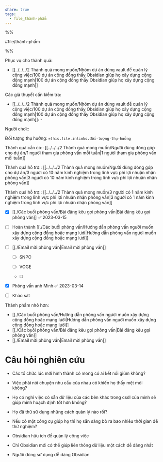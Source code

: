 ```yaml
---  
share: true  
tags:  
  - file_thành-phẩm  
---  
```

  
%%  
#file/thành-phẩm  
%%  
  
Phục vụ cho thành quả:  
- [[../../../2 Thành quả mong muốn/Nhóm dự án dùng vault để quản lý công việc/100 dự án cộng đồng thấy Obsidian giúp họ xây dựng cộng đồng mạnh|100 dự án cộng đồng thấy Obsidian giúp họ xây dựng cộng đồng mạnh]]  
  
Các giả thuyết cần kiểm tra:  
- [[../../../2 Thành quả mong muốn/Nhóm dự án dùng vault để quản lý công việc/100 dự án cộng đồng thấy Obsidian giúp họ xây dựng cộng đồng mạnh|100 dự án cộng đồng thấy Obsidian giúp họ xây dựng cộng đồng mạnh]]: \-  
  
Người chơi::   
Đối tượng thụ hưởng: `=this.file.inlinks.đối-tượng-thụ-hưởng`  
Thành quả cần có:: [[../../../2 Thành quả mong muốn/Người dùng đóng góp cho dự án/1 người tham gia phỏng vấn mỗi tuần|1 người tham gia phỏng vấn mỗi tuần]]  
Thành quả hỗ trợ:: [[../../../2 Thành quả mong muốn/Người dùng đóng góp cho dự án/3 người có 10 năm kinh nghiệm trong lĩnh vực phi lợi nhuận nhận phỏng vấn|3 người có 10 năm kinh nghiệm trong lĩnh vực phi lợi nhuận nhận phỏng vấn]]  
Thành quả hỗ trợ:: [[../../../2 Thành quả mong muốn/3 người có 1 năm kinh nghiệm trong lĩnh vực phi lợi nhuận nhận phỏng vấn|3 người có 1 năm kinh nghiệm trong lĩnh vực phi lợi nhuận nhận phỏng vấn]]  
  
- [x] [[./Các buổi phỏng vấn/Bài đăng kêu gọi phỏng vấn|Bài đăng kêu gọi phỏng vấn]] ✅ 2023-03-15  
- [ ] Hoàn thành [[./Các buổi phỏng vấn/Hướng dẫn phỏng vấn người muốn xây dựng cộng đồng hoặc mạng lưới|Hướng dẫn phỏng vấn người muốn xây dựng cộng đồng hoặc mạng lưới]]  
- [ ] [[./Email mời phỏng vấn|Email mời phỏng vấn]]  
	- [ ] SNPO  
	- [ ] VOGE  
	- [ ]   
- [x] Phỏng vấn anh Minh ✅ 2023-03-14  
- [ ] Khảo sát  
  
Thành phẩm nhỏ hơn:  
- [[./Các buổi phỏng vấn/Hướng dẫn phỏng vấn người muốn xây dựng cộng đồng hoặc mạng lưới|Hướng dẫn phỏng vấn người muốn xây dựng cộng đồng hoặc mạng lưới]]  
- [[./Các buổi phỏng vấn/Bài đăng kêu gọi phỏng vấn|Bài đăng kêu gọi phỏng vấn]]  
- [[./Email mời phỏng vấn|Email mời phỏng vấn]]  
  
  
  
# Câu hỏi nghiên cứu  
- Các tổ chức lúc mới hình thành có mong có ai kết nối giùm không?  
- Việc phải nói chuyện nhu cầu của nhau có khiến họ thấy mệt mỏi không?  
- Họ có nghĩ việc có sẵn dữ liệu của các bên khác trong csdl của mình sẽ giúp mình hoạch định tốt hơn không?  
  
- Họ đã thử sử dụng những cách quản lý nào rồi?  
- Nếu có một công cụ giúp họ thì họ sẵn sàng bỏ ra bao nhiêu thời gian để thử nghiệm?  
  
  
- Obsidian hữu ích để quản lý công việc  
- Chỉ Obsidian mới có thể giúp liên thông dữ liệu một cách dễ dàng nhất  
  
- Người dùng sử dụng dễ dàng Obsidian  
